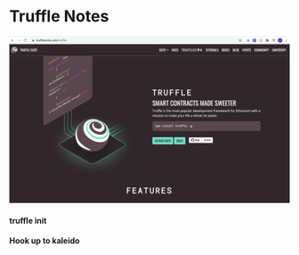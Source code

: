 # Truffle Notes


![Image](../.vuepress/public/images/truffle_1.png "truffle_1.png")


#### truffle init

#### Hook up to kaleido

#### 

